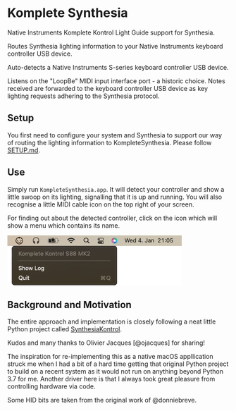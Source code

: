 # Komplete Synthesia

Native Instruments Komplete Kontrol Light Guide support for Synthesia.

Routes Synthesia lighting information to your Native Instruments keyboard controller USB device.

Auto-detects a Native Instruments S-series keyboard controller USB device.

Listens on the "LoopBe" MIDI input interface port - a historic choice. Notes received are forwarded to the keyboard controller USB device as key lighting requests adhering to the Synthesia protocol.

## Setup 

You first need to configure your system and Synthesia to support our way of routing the lighting information to KompleteSynthesia. Please follow [SETUP.md](SETUP.md).

## Use

Simply run `KompleteSynthesia.app`. It will detect your controller and show a little swoop on its lighting, signalling that it is up and running. You will also recognise a little MIDI cable icon on the top right of your screen.

For finding out about the detected controller, click on the icon which will show a menu which contains its name.

![Komplete Synthesia](site/images/KompleteSynthesia.png)

## Background and Motivation

The entire approach and implementation is closely following a neat little Python project called [SynthesiaKontrol](https://github.com/ojacques/SynthesiaKontrol).

Kudos and many thanks to Olivier Jacques [@ojacques] for sharing!

The inspiration for re-implementing this as a native macOS appllication struck me when I had a bit of a hard time getting that original Python project to build on a recent system as it would not run on anything beyond Python 3.7 for me. Another driver here is that I always took great pleasure from controlling hardware via code.

Some HID bits are taken from the original work of @donniebreve.
